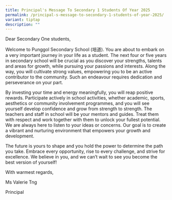 ```yaml
---
title: Principal's Message To Secondary 1 Students Of Year 2025
permalink: /principal-s-message-to-secondary-1-students-of-year-2025/
variant: tiptap
description: ""
---
```

<p>Dear Secondary One students,</p>
<p>Welcome to Punggol Secondary School (培道). You are about to embark on a
very important journey in your life as a student. The next four or five
years in secondary school will be crucial as you discover your strengths,
talents and areas for growth, while pursuing your passions and interests.
Along the way, you will cultivate strong values, empowering you to be an
active contributor to the community. Such an endeavour requires dedication
and perseverance on your part.</p>
<p>By investing your time and energy meaningfully, you will reap positive
rewards. Participate actively in school activities, whether academic, sports,
aesthetics or community involvement programmes, and you will see yourself
develop confidence and grow from strength to strength. The teachers and
staff in school will be your mentors and guides. Treat them with respect
and work together with them to unlock your fullest potential. We are always
here to listen to your ideas or concerns. Our goal is to create a vibrant
and nurturing environment that empowers your growth and development.</p>
<p>The future is yours to shape and you hold the power to determine the path
you take. Embrace every opportunity, rise to every challenge, and strive
for excellence. We believe in you, and we can’t wait to see you become
the best version of yourself!</p>
<p>With warmest regards,</p>
<p>Ms Valerie Tng</p>
<p>Principal</p>